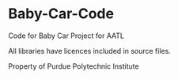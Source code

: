 # Baby-Car-Code
Code for Baby Car Project for AATL

All libraries have licences included in source files. 

Property of Purdue Polytechnic Institute 